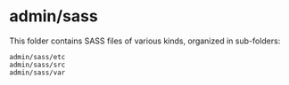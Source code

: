 # admin/sass

This folder contains SASS files of various kinds, organized in sub-folders:

    admin/sass/etc
    admin/sass/src
    admin/sass/var
